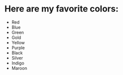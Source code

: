 # Here are my favorite colors:
* Red
* Blue
* Green
* Gold
* Yellow
* Purple
* Black
* Silver
* Indigo
* Maroon
